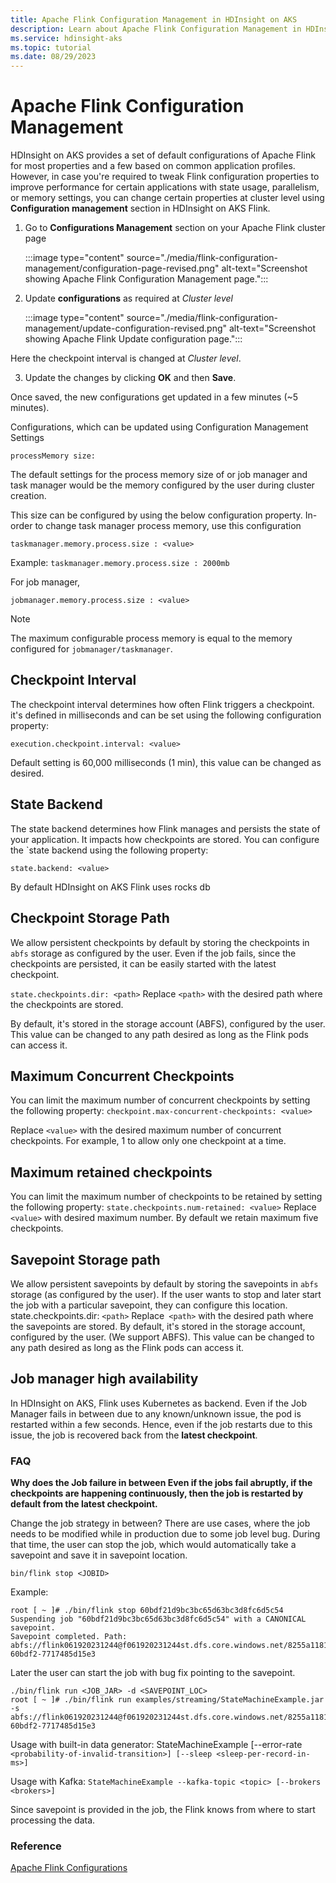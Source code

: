 ```yaml
---
title: Apache Flink Configuration Management in HDInsight on AKS
description: Learn about Apache Flink Configuration Management in HDInsight on AKS
ms.service: hdinsight-aks
ms.topic: tutorial
ms.date: 08/29/2023
---
```


# Apache Flink Configuration Management

HDInsight on AKS provides a set of default configurations of Apache Flink for most properties and a few based on common application profiles. However, in case you're required to tweak Flink configuration properties to improve performance for certain applications with state usage, parallelism, or memory settings, you can change certain properties at cluster level using **Configuration management** section in HDInsight on AKS Flink.

1. Go to **Configurations Management** section on your Apache Flink cluster page 

    :::image type="content" source="./media/flink-configuration-management/configuration-page-revised.png" alt-text="Screenshot showing Apache Flink Configuration Management page.":::

2. Update **configurations** as required at *Cluster level*

    :::image type="content" source="./media/flink-configuration-management/update-configuration-revised.png" alt-text="Screenshot showing Apache Flink Update configuration page.":::
 
Here the checkpoint interval is changed at *Cluster level*.

3. Update the changes by clicking **OK** and then **Save**.

Once saved, the new configurations get updated in a few minutes (~5 minutes).

Configurations, which can be updated using Configuration Management Settings

`processMemory size:`

The default settings for the process memory size of or job manager and task manager would be the memory configured by the user during cluster creation. 

This size can be configured by using the below configuration property. In-order to change task manager process memory, use this configuration

`taskmanager.memory.process.size : <value>`

Example:
`taskmanager.memory.process.size : 2000mb`

For job manager,

`jobmanager.memory.process.size : <value>`

> [!NOTE]
> The maximum configurable process memory is equal to the memory configured for `jobmanager/taskmanager`. 

## Checkpoint Interval

The checkpoint interval determines how often Flink triggers a checkpoint. it's defined in milliseconds and can be set using the following configuration property:

`execution.checkpoint.interval: <value>`

Default setting is 60,000 milliseconds (1 min), this value can be changed as desired.

## State Backend

The state backend determines how Flink manages and persists the state of your application. It impacts how checkpoints are stored. You can configure the `state backend using the following property:

`state.backend: <value>`

By default HDInsight on AKS Flink uses rocks db

## Checkpoint Storage Path

We allow persistent checkpoints by default by storing the checkpoints in `abfs` storage as configured by the user. Even if the job fails, since the checkpoints are persisted, it can be easily started with the latest checkpoint.

`state.checkpoints.dir: <path>`
Replace `<path>` with the desired path where the checkpoints are stored.

By default, it's stored in the storage account (ABFS), configured by the user. This value can be changed to any path desired as long as the Flink pods can access it.

## Maximum Concurrent Checkpoints

You can limit the maximum number of concurrent checkpoints by setting the following property:
`checkpoint.max-concurrent-checkpoints: <value>`

Replace `<value>` with the desired maximum number of concurrent checkpoints. For example, 1 to allow only one checkpoint at a time.
 
## Maximum retained checkpoints

You can limit the maximum number of checkpoints to be retained by setting the following property:
`state.checkpoints.num-retained: <value>`
Replace `<value>` with desired maximum number. By default we retain maximum five  checkpoints.

## Savepoint Storage path

We allow persistent savepoints by default by storing the savepoints in `abfs` storage (as configured by the user). If the user wants to stop and later start the job with a particular savepoint, they can configure this location.
state.checkpoints.dir: `<path>`
Replace` <path>` with the desired path where the savepoints are stored.
By default, it's stored in the storage account, configured by the user. (We support ABFS). This value can be changed to any path desired as long as the Flink pods can access it.

## Job manager high availability

In HDInsight on AKS, Flink uses Kubernetes as backend. Even if the Job Manager fails in between due to any known/unknown issue, the pod is restarted within a few seconds. Hence, even if the job restarts due to this issue, the job is recovered back from the **latest checkpoint**. 

### FAQ

**Why does the Job failure in between 
Even if the jobs fail abruptly, if the checkpoints are happening continuously, then the job is restarted by default from the latest checkpoint.** 

Change the job strategy in between?
There are use cases, where the job needs to be modified while in production due to some job level bug. During that time, the user can stop the job, which would automatically take a savepoint and save it in savepoint location.

`bin/flink stop <JOBID>`

Example:

```
root [ ~ ]# ./bin/flink stop 60bdf21d9bc3bc65d63bc3d8fc6d5c54
Suspending job "60bdf21d9bc3bc65d63bc3d8fc6d5c54" with a CANONICAL savepoint.
Savepoint completed. Path: abfs://flink061920231244@f061920231244st.dfs.core.windows.net/8255a11812144c28b4ddf1068460c96b/savepoints/savepoint-60bdf2-7717485d15e3
```

Later the user can start the job  with bug fix pointing to the savepoint.

```
./bin/flink run <JOB_JAR> -d <SAVEPOINT_LOC>
root [ ~ ]# ./bin/flink run examples/streaming/StateMachineExample.jar -s abfs://flink061920231244@f061920231244st.dfs.core.windows.net/8255a11812144c28b4ddf1068460c96b/savepoints/savepoint-60bdf2-7717485d15e3
```
Usage with built-in data generator: StateMachineExample [--error-rate `<probability-of-invalid-transition>] [--sleep <sleep-per-record-in-ms>]`

Usage with Kafka: `StateMachineExample --kafka-topic <topic> [--brokers <brokers>]`

Since savepoint is provided in the job, the Flink knows from where to start processing the data. 


### Reference
[Apache Flink Configurations](https://nightlies.apache.org/flink/flink-docs-master/docs/deployment/config/)
